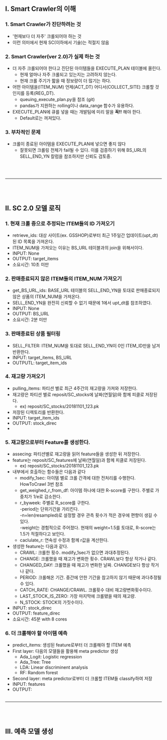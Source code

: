 ## I. Smart Crawler의 이해

###  1. Smart Crawler가 진단하려는 것
* '현재보다 더 자주' 크롤되어야 하는 것
* 이런 의미에서 현재 SC(이하에서 기술)는 적절지 않음

### 2. Smart Crawler(ver 2.0)가 실제 하는 것
* 더 자주 크롤되어야 한다고 진단된 아이템들을 EXECUTE_PLAN 테이블에 올린다.
  * 현재 얼마나 자주 크롤되고 있는지는 고려하지 않는다.
  * 현재 크롤 주기가 짧을 때 정보량이 더 많기는 하다.
* 어떤 아이템을(ITEM_NUM) 언제(ACT_DT) 어디서(COLLECT_SITE) 크롤할 것인지를 등록(REG_DT).
  * queuing_execute_plan.py을 참조 (git)
  * pandas가 지원하는 rolling이나 data_range 함수가 유용하다.
* EXECUTE_PLAN에 큐를 넣을 때는 개발팀에 미리 말을 **꼭!!** 해야 한다.
  * Default로는 꺼져있다.

### 3. 부차적인 문제
* 크롤이 종료된 아이템을 EXECUTE_PLAN에 넣으면 좋지 않다
  * 잘못되면 크롤링 전체가 fail될 수 있다. 이를 검증하기 위해 BS_URL의 SELL_END_YN 칼럼을 참조하지만 신뢰도 검토중.


<br><br>
- - -
<br><br>


## II. SC 2.0 모델 로직

### 1. 현재 크롤 중으로 추정되는 ITEM들의 ID 가져오기 
  * retrieve_ids: 대상 사이트(ex. GSSHOP)로부터 최근 1주일간 업데이트(upt_dt)된 ID 목록을 가져온다.
  * ITEM_NUM을 가져오는 이유는 BS_URL 테이블과의 join을 위해서이다.
  * INPUT: None
  * OUTPUT: target_items
  * 소요시간: 10초 미만
  
### 2. 판매종료되지 않은 ITEM들의 ITEM_NUM 가져오기
  * get_BS_URL_ids: BASE_URL 테이블의 SELL_END_YN을 토대로 판매종료되지 않은 상품의 ITEM_NUM을 가져온다.
  * SELL_END_YN을 완전히 신뢰할 수 없기 때문에 1에서 upt_dt를 참조하였다.
  * INPUT: None
  * OUTPUT: BS_URL
  * 소요시간: 2분 미만
  
### 3. 판매종료된 상품 필터링
  * SELL_FILTER: ITEM_NUM을 토대로 SELL_END_YN이 0인 ITEM_ID만을 남겨 반환한다.
  * INPUT: target_items, BS_URL
  * OUTPUTL: target_item_ids

### 4. 재고량 가져오기
  * pulling_items: 파티션 별로 최근 4주간의 재고량을 가져와 저장한다.
  * 재고량은 파티션 별로 reposit/SC_stocks에 날짜(연월일)와 함께 피클로 저장된다.
    * ex) reposit/SC_stocks/20181101_123.pk
  * 저장된 디렉토리를 반환한다.
  * INPUT: target_item_ids
  * OUTPUT: stock_direc
  * 

### 5. 재고량으로부터 Feature를 생성한다.
  * assecing: 파티션별로 재고량을 읽어 feature들을 생성한 뒤 저장한다.
  * feature는 reposit/SC_features에 날짜(연월일)과 함께 피클로 저장된다.
    * ex) reposit/SC_stocks/20181101_123.pk
  * 내부에서 호출하는 함수들은 다음과 같다
    * modify_1sec: 아이템 별로 크롤 간격에 대한 전처리를 수행한다. HowToCrawl 3번 참조
    * get_weighed_r_from_df: 아이템 하나에 대한 R-score를 구한다. 주별로 가중치가 1/e로 감소한다.
    * r_byweek: 주별로 R_score를 구한다.  
      -period는 단위기간을 가리킨다.  
      -n=len(resampled)로 설정할 경우 관측 횟수가 적은 경우에 편향이 생길 수 있다.  
      -weight는 경험적으로 주어졌다. 현재의 weight=1.5를 토대로, R-score는 1.5가 적절하다고 보인다.  
    * caclulate_r: 연속성 수정과 함께 r값을 계산한다.  
  * 생성한 feature는 다음과 같다.
    * CRAWL: 크롤한 횟수. modify_1sec가 없으면 과대추정된다.
    * CHANGE: 크롤했을 때 재고가 변화한 횟수. CRAWL보다 항상 작거나 같다.
    * CHANGED_DAY: 크롤했을 때 재고가 변화한 날짜. CHANGE보다 항상 작거나 같다.
    * PERIOD: 크롤해온 기간. 중간에 안한 기간을 참고하지 않기 때문에 과다추정될 수 있다.
    * CATCH_RATE: CHANGE/CRAWL. 크롤횟수 대비 재고량변화횟수이다.
    * LAST_STOCK_IS_ZERO: 가장 마지막에 크롤됐을 때의 재고량.
    * N_STOCK: STOCK의 가짓수이다.
  * INPUT: stock_direc
  * OUTPUT: feature_direc
  * 소요시간: 45분 with 8 cores
  
### 6. 더 크롤해야 할 아이템 예측
  * predict_items: 생성된 feature로부터 더 크롤해야 할 ITEM 예측
  * First layer: 다음의 모델들을 활용해 meta predictor 생성
    * Ada_Logit: Logistic regression
    * Ada_Tree: Tree
    * LDA: Linear discriminent analysis
    * RF: Random forest
  * Second layer: meta predictor로부터 더 크롤할 ITEM들 classify하여 저장
  * INPUT: features
  * OUTPUT: 
<br><br>
- - - 
<br><br>

## III. 예측 모델 생성
